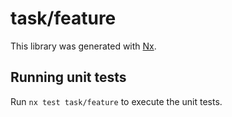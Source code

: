 # task/feature

This library was generated with [Nx](https://nx.dev).

## Running unit tests

Run `nx test task/feature` to execute the unit tests.
